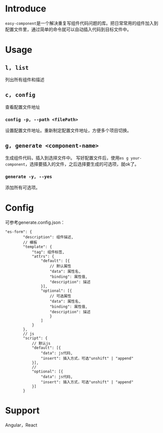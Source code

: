# Introduce
`easy-component`是一个解决重复写组件代码问题的库。把日常常用的组件加入到配置文件里，通过简单的命令就可以自动插入代码到目标文件中。

# 
# Usage
## `l, list`
列出所有组件和描述

## `c, config`
查看配置文件地址
### `config -p, --path <filePath>`
设置配置文件地址。重新制定配置文件地址，方便多个项目切换。

## `g, generate <component-name>`
生成组件代码，插入到选择文件中。
写好配置文件后，使用`es g your-component`，选择要插入的文件，之后选择要生成的可选项，就ok了。
### `generate -y, --yes`
添加所有可选项。

# Config
可参考generate.config.json：
```
"es-form": {
        "description": 组件描述,
        // 模板
        "template": {
            "tag": 组件标签,
            "attrs": {
                "default": [{
                    // 默认属性
                    "data": 属性名,
                    "binding": 属性值,
                    "description": 描述
                }],
                "optional": [{
                    // 可选属性
                    "data": 属性名,
                    "binding": 属性值,
                    "description": 描述
                    }
                ]
            }
        },
        // js
        "script": {
            // 默认js
            "default": [{
                "data": js代码,
                "insert": 插入方式，可选"unshift" | "append"
            }],
            // 
            "optional": [{
                "data": js代码,
                "insert": 插入方式，可选"unshift" | "append"
            }]
        }
```
# Support
Angular，React